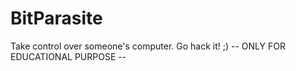 # BitParasite
Take control over someone's computer. Go hack it! ;)     -- ONLY FOR EDUCATIONAL PURPOSE --
